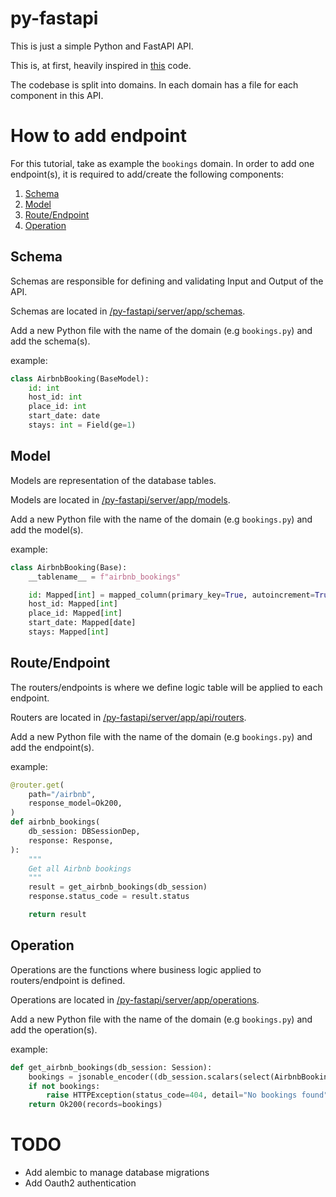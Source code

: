 # py-fastapi
This is just a simple Python and FastAPI API.

This is, at first, heavily inspired in [this](https://github.com/ThomasAitken/demo-fastapi-async-sqlalchemy) code.

The codebase is split into domains. In each domain has a file for each component in this API.

# How to add endpoint
For this tutorial, take as example the `bookings` domain.
In order to add one endpoint(s), it is required to add/create the following components:
1. [Schema](#schema)
2. [Model](#model)
3. [Route/Endpoint](#routeendpoint)
4. [Operation](#operation)

## Schema
Schemas are responsible for defining and validating Input and Output of the API.

Schemas are located in [/py-fastapi/server/app/schemas](/server/app/schemas).

Add a new Python file with the name of the domain (e.g `bookings.py`) and add the schema(s).

example:
```python
class AirbnbBooking(BaseModel):
    id: int
    host_id: int
    place_id: int
    start_date: date
    stays: int = Field(ge=1)
```

## Model
Models are representation of the database tables.

Models are located in [/py-fastapi/server/app/models](/server/app/models).

Add a new Python file with the name of the domain (e.g `bookings.py`) and add the model(s).

example:
```python
class AirbnbBooking(Base):
    __tablename__ = f"airbnb_bookings"

    id: Mapped[int] = mapped_column(primary_key=True, autoincrement=True, index=True)
    host_id: Mapped[int]
    place_id: Mapped[int]
    start_date: Mapped[date]
    stays: Mapped[int]
```

## Route/Endpoint
The routers/endpoints is where we define logic table will be applied to each endpoint.

Routers are located in [/py-fastapi/server/app/api/routers](/server/app/api/routers).

Add a new Python file with the name of the domain (e.g `bookings.py`) and add the endpoint(s).

example:
```python
@router.get(
    path="/airbnb",
    response_model=Ok200,
)
def airbnb_bookings(
    db_session: DBSessionDep,
    response: Response,
):
    """
    Get all Airbnb bookings
    """
    result = get_airbnb_bookings(db_session)
    response.status_code = result.status

    return result
```

## Operation
Operations are the functions where business logic applied to routers/endpoint is defined.

Operations are located in [/py-fastapi/server/app/operations](/server/app/operations).

Add a new Python file with the name of the domain (e.g `bookings.py`) and add the operation(s).

example:
```python
def get_airbnb_bookings(db_session: Session):
    bookings = jsonable_encoder((db_session.scalars(select(AirbnbBookingDBModel))).all())
    if not bookings:
        raise HTTPException(status_code=404, detail="No bookings found")
    return Ok200(records=bookings)
```

# TODO
* Add alembic to manage database migrations
* Add Oauth2 authentication
